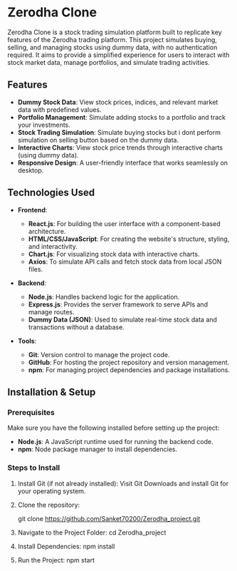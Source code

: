 # Zerodha Clone

Zerodha Clone is a stock trading simulation platform built to replicate key features of the Zerodha trading platform. This project simulates buying, selling, and managing stocks using dummy data, with no authentication required. It aims to provide a simplified experience for users to interact with stock market data, manage portfolios, and simulate trading activities.

## Features

- **Dummy Stock Data**: View stock prices, indices, and relevant market data with predefined values.
- **Portfolio Management**: Simulate adding stocks to a portfolio and track your investments.
- **Stock Trading Simulation**: Simulate buying stocks but i dont perform simulation on selling button based on the dummy data.
- **Interactive Charts**: View stock price trends through interactive charts (using dummy data).
- **Responsive Design**: A user-friendly interface that works seamlessly on  desktop.

## Technologies Used

- **Frontend**:
  - **React.js**: For building the user interface with a component-based architecture.
  - **HTML/CSS/JavaScript**: For creating the website's structure, styling, and interactivity.
  - **Chart.js**: For visualizing stock data with interactive charts.
  - **Axios**: To simulate API calls and fetch stock data from local JSON files.

- **Backend**:
  - **Node.js**: Handles backend logic for the application.
  - **Express.js**: Provides the server framework to serve APIs and manage routes.
  - **Dummy Data (JSON)**: Used to simulate real-time stock data and transactions without a database.

- **Tools**:
  - **Git**: Version control to manage the project code.
  - **GitHub**: For hosting the project repository and version management.
  - **npm**: For managing project dependencies and package installations.

## Installation & Setup

### Prerequisites

Make sure you have the following installed before setting up the project:

- **Node.js**: A JavaScript runtime used for running the backend code.
- **npm**: Node package manager to install dependencies.

### Steps to Install

1. Install Git (if not already installed):
Visit Git Downloads and install Git for your operating system.

2. Clone the repository:

   git clone https://github.com/Sanket70200/Zerodha_project.git
   
3. Navigate to the Project Folder:
   cd Zerodha_project

4. Install Dependencies:
npm install

5. Run the Project:
   npm start

   
